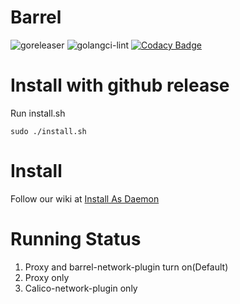 Barrel
====
![goreleaser](https://github.com/projecteru2/barrel/workflows/goreleaser/badge.svg)
![golangci-lint](https://github.com/projecteru2/barrel/workflows/golangci-lint/badge.svg)
[![Codacy Badge](https://app.codacy.com/project/badge/Grade/f063e7985fee4a53af114f292f572126)](https://www.codacy.com/gh/projecteru2/barrel?utm_source=github.com&amp;utm_medium=referral&amp;utm_content=projecteru2/barrel&amp;utm_campaign=Badge_Grade)

# Install with github release
Run install.sh
```shell
sudo ./install.sh
```

# Install
Follow our wiki at [Install As Daemon](https://github.com/projecteru2/barrel/wiki/Install-As-Daemon)

# Running Status
 1. Proxy and barrel-network-plugin turn on(Default)
 2. Proxy only
 3. Calico-network-plugin only